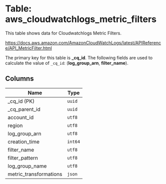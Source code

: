 # Table: aws_cloudwatchlogs_metric_filters

This table shows data for Cloudwatchlogs Metric Filters.

https://docs.aws.amazon.com/AmazonCloudWatchLogs/latest/APIReference/API_MetricFilter.html

The primary key for this table is **_cq_id**.
The following fields are used to calculate the value of `_cq_id`: (**log_group_arn**, **filter_name**).

## Columns

| Name          | Type          |
| ------------- | ------------- |
|_cq_id (PK)|`uuid`|
|_cq_parent_id|`uuid`|
|account_id|`utf8`|
|region|`utf8`|
|log_group_arn|`utf8`|
|creation_time|`int64`|
|filter_name|`utf8`|
|filter_pattern|`utf8`|
|log_group_name|`utf8`|
|metric_transformations|`json`|